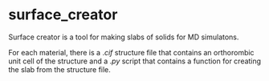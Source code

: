 # surface_creator

Surface creator is a tool for making slabs of solids for MD simulatons.

For each material, there is a $.cif$ structure file that contains an orthorombic unit cell of the structure and a $.py$ script that contains a function for creating the slab from the structure file.
